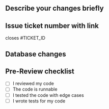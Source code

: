 ## Describe your changes briefly

## Issue ticket number with link
closes #TICKET_ID
## Database changes

## Pre-Review checklist
- [ ] I reviewed my code
- [ ] The code is runnable
- [ ] I tested the code with edge cases
- [ ] I wrote tests for my code
